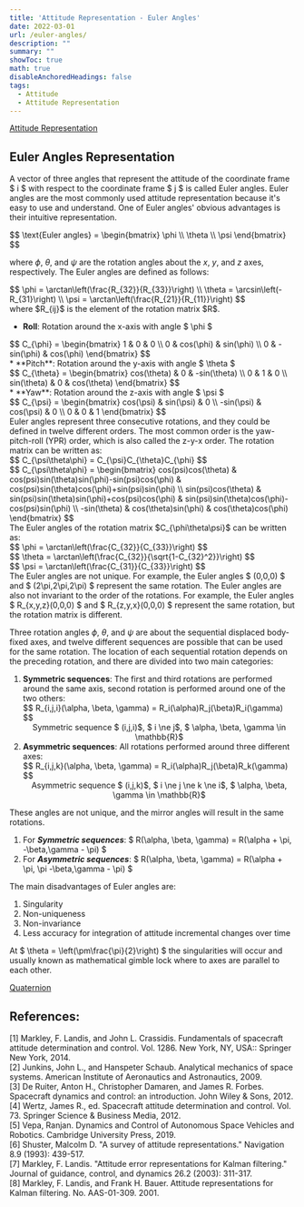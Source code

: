 ```yaml
---
title: 'Attitude Representation - Euler Angles'
date: 2022-03-01
url: /euler-angles/
description: "" 
summary: "" 
showToc: true
math: true
disableAnchoredHeadings: false
tags:
  - Attitude
  - Attitude Representation
---
```


[Attitude Representation](/attitude-representation/)


Euler Angles Representation
------

A vector of three angles that represent the attitude of the coordinate frame $ i $ with respect to the coordinate frame $ j $ is called Euler angles. Euler angles are the most commonly used attitude representation because it's easy to use and understand. One of Euler angles' obvious advantages is their intuitive representation.
<div>
$$ \text{Euler angles} = \begin{bmatrix} \phi \\ \theta \\ \psi \end{bmatrix} $$
</div>

where $\phi$, $\theta$, and $\psi$ are the rotation angles about the $x$, $y$, and $z$ axes, respectively. The Euler angles are defined as follows:
<div>
$$  \phi = \arctan\left(\frac{R_{32}}{R_{33}}\right) \\ \theta = \arcsin\left(-R_{31}\right) \\ \psi = \arctan\left(\frac{R_{21}}{R_{11}}\right)  $$
</div>
where $R_{ij}$ is the element of the rotation matrix $R$.

* **Roll**: Rotation around the x-axis with angle $ \phi $
<div>
$$ C_{\phi} = \begin{bmatrix} 1 & 0 & 0 \\ 0 & cos(\phi) & sin(\phi) \\ 0 & -sin(\phi) & cos(\phi) \end{bmatrix} $$
</div>
* **Pitch**: Rotation around the y-axis with angle $ \theta $
<div>
$$ C_{\theta} = \begin{bmatrix} cos(\theta) & 0 & -sin(\theta) \\ 0 & 1 & 0 \\ sin(\theta) & 0 & cos(\theta) \end{bmatrix} $$
</div>
* **Yaw**: Rotation around the z-axis with angle $ \psi $
<div>
$$ C_{\psi} = \begin{bmatrix} cos(\psi) & sin(\psi) & 0 \\ -sin(\psi) & cos(\psi) & 0 \\ 0 & 0 & 1 \end{bmatrix} $$
</div>
Euler angles represent three consecutive rotations, and they could be defined in twelve different orders. The most common order is the yaw-pitch-roll (YPR) order, which is also called the z-y-x order. The rotation matrix can be written as:
<div>
$$ C_{\psi\theta\phi} = C_{\psi}C_{\theta}C_{\phi} $$
</div>
<div>
$$ C_{\psi\theta\phi} = \begin{bmatrix} cos(psi)cos(\theta) & cos(psi)sin(\theta)sin(\phi)-sin(psi)cos(\phi) & cos(psi)sin(\theta)cos(\phi)+sin(psi)sin(\phi) \\ sin(psi)cos(\theta) & sin(psi)sin(\theta)sin(\phi)+cos(psi)cos(\phi) & sin(psi)sin(\theta)cos(\phi)-cos(psi)sin(\phi) \\ -sin(\theta) & cos(\theta)sin(\phi) & cos(\theta)cos(\phi) \end{bmatrix} $$
</div>
The Euler angles of the rotation matrix $C_{\phi\theta\psi}$ can be written as:
<div>
$$ \phi = \arctan\left(\frac{C_{32}}{C_{33}}\right) $$
</div><div>
$$ \theta = \arctan\left(\frac{C_{32}}{\sqrt{1-C_{32}^2}}\right) $$
</div><div>
$$ \psi = \arctan\left(\frac{C_{31}}{C_{33}}\right) $$
<div>
The Euler angles are not unique. For example, the Euler angles $ (0,0,0) $ and $ (2\pi,2\pi,2\pi) $ represent the same rotation. The Euler angles are also not invariant to the order of the rotations. For example, the Euler angles $ R_{x,y,z}(0,0,0) $ and $ R_{z,y,x}(0,0,0) $ represent the same rotation, but the rotation matrix is different.


Three rotation angles $\phi$, $\theta$, and $\psi$ are about the sequential displaced body-fixed axes, and twelve different sequences are possible that can be used for the same rotation. The location of each sequential rotation depends on the preceding rotation, and there are divided into two main categories:
<ol> 
  <li> <b>Symmetric sequences</b>: The first and third rotations are performed around the same axis, second rotation is performed around one of the two others:</li>
$$ R_{i,j,i}(\alpha, \beta, \gamma) = R_i(\alpha)R_j(\beta)R_i(\gamma) $$
<center> Symmetric sequence $ (i,j,i)$, $ i \ne j$, $ \alpha, \beta, \gamma \in \mathbb{R}$ </center>

  <li> <b>Asymmetric sequences</b>: All rotations performed around three different axes: </li>
$$ R_{i,j,k}(\alpha, \beta, \gamma) = R_i(\alpha)R_j(\beta)R_k(\gamma) $$
<center> Asymmetric sequence $ (i,j,k)$, $ i \ne j \ne k \ne i$, $ \alpha, \beta, \gamma \in \mathbb{R}$ </center>

</ol>

These angles are not unique, and the mirror angles will result in the same rotations.

<ol>
  <li> For <b><i>Symmetric sequences</i></b>: $ R(\alpha, \beta, \gamma) = R(\alpha + \pi, -\beta,\gamma - \pi) $ </li>
  <li> For <b><i>Asymmetric sequences</i></b>: $ R(\alpha, \beta, \gamma) = R(\alpha + \pi, \pi -\beta,\gamma - \pi) $ </li>
</ol>

The main disadvantages of Euler angles are:
<ol>
<li>Singularity
</li>

<li>Non-uniqueness </li>

<li>Non-invariance </li>

<li> Less accuracy for integration of attitude incremental changes over time</li>
</ol>

At $ \theta = \left(\pm\frac{\pi}{2}\right) $ the singularities will occur and usually known as mathematical gimble lock where to axes are parallel to each other.

[Quaternion](/quaternion/)

References:
------
[1] Markley, F. Landis, and John L. Crassidis. Fundamentals of spacecraft attitude determination and control. Vol. 1286. New York, NY, USA:: Springer New York, 2014. <br>
[2] Junkins, John L., and Hanspeter Schaub. Analytical mechanics of space systems. American Institute of Aeronautics and Astronautics, 2009. <br>
[3] De Ruiter, Anton H., Christopher Damaren, and James R. Forbes. Spacecraft dynamics and control: an introduction. John Wiley & Sons, 2012. <br>
[4] Wertz, James R., ed. Spacecraft attitude determination and control. Vol. 73. Springer Science & Business Media, 2012. <br>
[5] Vepa, Ranjan. Dynamics and Control of Autonomous Space Vehicles and Robotics. Cambridge University Press, 2019. <br>
[6] Shuster, Malcolm D. "A survey of attitude representations." Navigation 8.9 (1993): 439-517. <br>
[7] Markley, F. Landis. "Attitude error representations for Kalman filtering." Journal of guidance, control, and dynamics 26.2 (2003): 311-317. <br>
[8] Markley, F. Landis, and Frank H. Bauer. Attitude representations for Kalman filtering. No. AAS-01-309. 2001. <br>